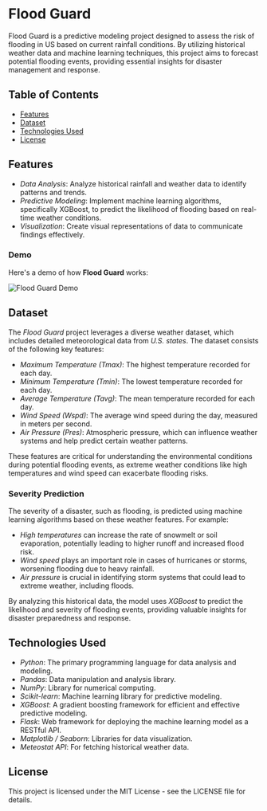 # Flood Guard

Flood Guard is a predictive modeling project designed to assess the risk of flooding in US based on current rainfall conditions. By utilizing historical weather data and machine learning techniques, this project aims to forecast potential flooding events, providing essential insights for disaster management and response.

## Table of Contents
- [Features](#features)
- [Dataset](#dataset)
- [Technologies Used](#technologies-used)
- [License](#license)

## Features
- *Data Analysis*: Analyze historical rainfall and weather data to identify patterns and trends.
- *Predictive Modeling*: Implement machine learning algorithms, specifically XGBoost, to predict the likelihood of flooding based on real-time weather conditions.
- *Visualization*: Create visual representations of data to communicate findings effectively.

### Demo

Here's a demo of how **Flood Guard** works:

![Flood Guard Demo](demo.gif)

## Dataset

The *Flood Guard* project leverages a diverse weather dataset, which includes detailed meteorological data from *U.S. states*. The dataset consists of the following key features:

- *Maximum Temperature (Tmax)*: The highest temperature recorded for each day.
- *Minimum Temperature (Tmin)*: The lowest temperature recorded for each day.
- *Average Temperature (Tavg)*: The mean temperature recorded for each day.
- *Wind Speed (Wspd)*: The average wind speed during the day, measured in meters per second.
- *Air Pressure (Pres)*: Atmospheric pressure, which can influence weather systems and help predict certain weather patterns.

These features are critical for understanding the environmental conditions during potential flooding events, as extreme weather conditions like high temperatures and wind speed can exacerbate flooding risks.

### Severity Prediction

The severity of a disaster, such as flooding, is predicted using machine learning algorithms based on these weather features. For example:

- *High temperatures* can increase the rate of snowmelt or soil evaporation, potentially leading to higher runoff and increased flood risk.
- *Wind speed* plays an important role in cases of hurricanes or storms, worsening flooding due to heavy rainfall.
- *Air pressure* is crucial in identifying storm systems that could lead to extreme weather, including floods.

By analyzing this historical data, the model uses *XGBoost* to predict the likelihood and severity of flooding events, providing valuable insights for disaster preparedness and response.

## Technologies Used
- *Python*: The primary programming language for data analysis and modeling.
- *Pandas*: Data manipulation and analysis library.
- *NumPy*: Library for numerical computing.
- *Scikit-learn*: Machine learning library for predictive modeling.
- *XGBoost*: A gradient boosting framework for efficient and effective predictive modeling.
- *Flask*: Web framework for deploying the machine learning model as a RESTful API.
- *Matplotlib / Seaborn*: Libraries for data visualization.
- *Meteostat API*: For fetching historical weather data.

## License
This project is licensed under the MIT License - see the LICENSE file for details.
